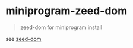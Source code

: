 # miniprogram-zeed-dom
> zeed-dom for miniprogram install

see [zeed-dom](https://github.com/holtwick/zeed-dom)
